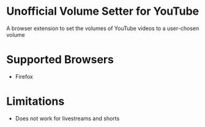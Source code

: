 # Unofficial Volume Setter for YouTube
A browser extension to set the volumes of YouTube videos to a user-chosen volume

# Supported Browsers
- Firefox

# Limitations
- Does not work for livestreams and shorts
